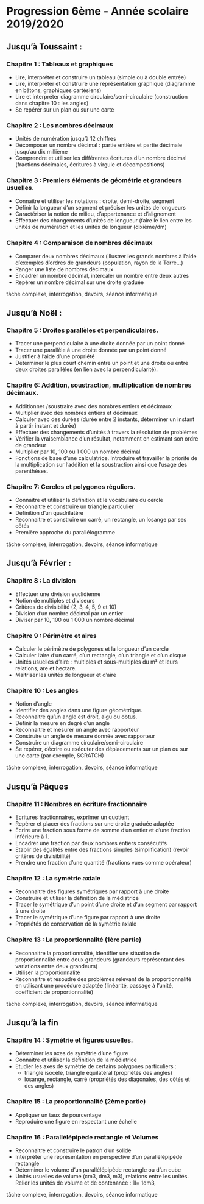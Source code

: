 Progression 6ème - Année scolaire 2019/2020
===

## Jusqu’à Toussaint : 
### Chapitre 1 : Tableaux et graphiques 

- Lire, interpréter et construire un tableau (simple ou à double entrée)
- Lire, interpréter et construire une représentation graphique (diagramme en bâtons, graphiques cartésiens)
- Lire et interpréter diagramme circulaire/semi-circulaire (construction dans chapitre 10 : les angles)
- Se repérer sur un plan ou sur une carte

### Chapitre 2 : Les nombres décimaux 

- Unités de numération jusqu’à 12 chiffres
- Décomposer un nombre décimal : partie entière et partie décimale jusqu’au dix millième
- Comprendre et utiliser les différentes écritures d’un nombre décimal (fractions décimales, écritures à virgule et décompositions)

### Chapitre 3 : Premiers éléments de géométrie et grandeurs usuelles. 

- Connaître et utiliser les notations : droite, demi-droite, segment
- Définir la longueur d’un segment et préciser les unités de longueurs
- Caractériser la notion de milieu, d’appartenance et d’alignement
- Effectuer des changements d’unités de longueur (faire le lien entre les unités de numération et les unités de longueur (dixième/dm)

### Chapitre 4 : Comparaison de nombres décimaux 
- Comparer deux nombres décimaux (illustrer les grands nombres à l’aide d’exemples d’ordres de grandeurs (population, rayon de la Terre…)
- Ranger une liste de nombres décimaux
- Encadrer un nombre décimal, intercaler un nombre entre deux autres
- Repérer un nombre décimal sur une droite graduée

 tâche complexe, interrogation, devoirs, séance informatique 
 
## Jusqu’à Noël : 
### Chapitre 5 : Droites parallèles et perpendiculaires. 
- Tracer une perpendiculaire à une droite donnée par un point donné
- Tracer une parallèle à une droite donnée par un point donné
- Justifier à l’aide d’une propriété
- Déterminer le plus court chemin entre un point et une droite ou entre deux droites parallèles (en lien avec la perpendicularité).

### Chapitre 6: Addition, soustraction, multiplication de nombres décimaux. 

- Additionner /soustraire avec des nombres entiers et décimaux
- Multiplier avec des nombres entiers et décimaux
- Calculer avec des durées (durée entre 2 instants, déterminer un instant à partir instant et durée)
- Effectuer des changements d’unités à travers la résolution de problèmes
- Vérifier la vraisemblance d’un résultat, notamment en estimant son ordre de grandeur
- Multiplier par 10, 100 ou 1 000 un nombre décimal
- Fonctions de base d’une calculatrice. Introduire et travailler la priorité de la multiplication sur l’addition et la soustraction ainsi que l’usage des parenthèses.

### Chapitre 7: Cercles et polygones réguliers.

- Connaitre et utiliser la définition et le vocabulaire du cercle
- Reconnaitre et construire un triangle particulier
- Définition d’un quadrilatère
- Reconnaitre et construire un carré, un rectangle, un losange par ses côtés
- Première approche du parallélogramme

tâche complexe, interrogation, devoirs, séance informatique

## Jusqu’à Février : 

### Chapitre 8 : La division 

- Effectuer une division euclidienne
- Notion de multiples et diviseurs
- Critères de divisibilité (2, 3, 4, 5, 9 et 10)
- Division d’un nombre décimal par un entier
- Diviser  par 10, 100 ou 1 000 un nombre décimal

### Chapitre 9 : Périmètre et aires 

- Calculer le périmètre de polygones et la longueur d’un cercle
- Calculer l’aire d’un carré, d’un  rectangle, d’un triangle et d’un disque
- Unités usuelles d’aire : multiples et sous-multiples du m² et leurs relations, are et hectare.
- Maitriser les unités de longueur et d’aire

### Chapitre 10 : Les angles 

- Notion d’angle
- Identifier des angles dans une figure géométrique.
- Reconnaitre qu’un angle est droit, aigu ou obtus.
- Définir la mesure en degré d’un angle
- Reconnaitre et mesurer un angle avec rapporteur
- Construire un angle de mesure donnée avec rapporteur
- Construire un diagramme circulaire/semi-circulaire
- Se repérer, décrire ou exécuter des déplacements sur un plan ou sur une carte (par exemple, SCRATCH)

tâche complexe, interrogation, devoirs, séance informatique 

## Jusqu’à Pâques

### Chapitre 11 : Nombres en écriture fractionnaire

- Ecritures fractionnaires, exprimer un quotient
- Repérer et placer des fractions sur une droite graduée adaptée
- Ecrire une fraction  sous forme de somme d’un entier et d’une fraction inférieure à 1.
- Encadrer une fraction par deux nombres entiers consécutifs
- Etablir des égalités entre des fractions simples (simplification) (revoir critères de divisibilité)
- Prendre une fraction d’une quantité (fractions vues comme opérateur)

### Chapitre 12 : La symétrie axiale 

- Reconnaitre des figures symétriques par rapport à une droite
- Construire et utiliser la définition de la médiatrice
- Tracer le symétrique d’un  point d’une droite et d’un  segment par rapport à une droite
- Tracer le symétrique d’une figure par rapport à une droite
- Propriétés de conservation de la symétrie axiale

### Chapitre 13 : La proportionnalité (1ère partie)

- Reconnaitre la proportionnalité, identifier une situation de proportionnalité entre deux grandeurs (grandeurs représentant des variations entre deux grandeurs)
- Utiliser la proportionnalité
- Reconnaitre et résoudre des problèmes relevant de la proportionnalité en utilisant une procédure adaptée (linéarité, passage à l’unité, coefficient de proportionnalité)

tâche complexe, interrogation, devoirs, séance informatique 

## Jusqu’à la fin

### Chapitre 14 : Symétrie et figures usuelles. 

- Déterminer les axes de symétrie d’une figure
- Connaitre et utiliser la définition de la médiatrice
- Etudier les axes de symétrie de certains polygones particuliers :
    - triangle isocèle, triangle équilatéral (propriétés des angles)
    - losange, rectangle, carré (propriétés des diagonales, des côtés et des angles)

### Chapitre 15 : La proportionnalité (2ème partie)

- Appliquer un taux de pourcentage
- Reproduire une figure en respectant une échelle

### Chapitre 16 : Parallélépipède rectangle et Volumes

- Reconnaitre et construire le patron d’un solide
- Interpréter une représentation en perspective d’un parallélépipède rectangle
- Déterminer le volume d’un parallélépipède rectangle ou d’un cube
- Unités usuelles de volume (cm3, dm3, m3), relations entre les unités. Relier les unités de volume et de contenance : 1l= 1dm3,

tâche complexe, interrogation, devoirs, séance informatique 
